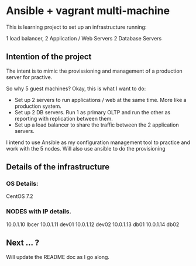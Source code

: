 # Ansible + vagrant multi-machine
This is learning project to set up an infrastructure running:

  1 load balancer,
  2 Application / Web Servers
  2 Database Servers

## Intention of the project
The intent is to mimic the provissioning and management of a production server for practive.

So why 5 guest machines? Okay, this is what I want to do:

  - Set up 2 servers to run applications / web at the same time. More like a production system.
  - Set up 2 DB servers. Run 1 as primary OLTP and run the other as reporting with replication between them.
  - Set up a load balancer to share the traffic between the 2 application servers.

I intend to use Ansible as my configuration management tool to practice and work with the 5 nodes. 
Will also use ansible to do the provisioning 

## Details of the infrastructure
### OS Details:
CentOS 7.2

### NODES with IP details.
  10.0.1.10 lbcer
  10.0.1.11 dev01
  10.0.1.12 dev02
  10.0.1.13 db01
  10.0.1.14 db02


## Next ... ?
Will update the README doc as I go along.


